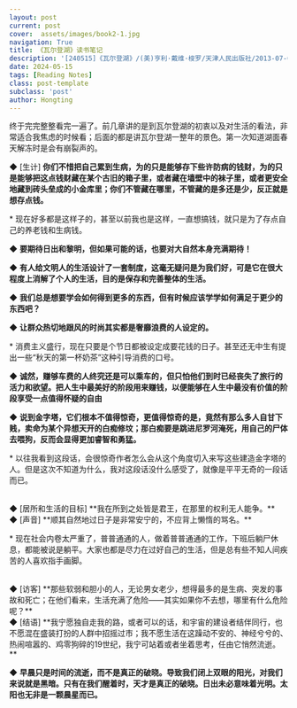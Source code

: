 ```yaml
---
layout: post
current: post
cover:  assets/images/book2-1.jpg
navigation: True
title: 《瓦尔登湖》读书笔记
description: '[240515]《瓦尔登湖》/(美)亨利·戴维·梭罗/天津人民出版社/2013-07-01'
date: 2024-05-15
tags: [Reading Notes]
class: post-template
subclass: 'post'
author: Hongting
---
```


终于完完整整看完一遍了。前几章讲的是到瓦尔登湖的初衷以及对生活的看法，非常适合我焦虑的时候看；后面的都是讲瓦尔登湖一整年的景色。第一次知道湖面春天解冻时是会有崩裂声的。



◆  [生计]
**你们不惜把自己累到生病，为的只是能够存下些许防病的钱财，为的只是能够把这点钱财藏在某个古旧的箱子里，或者藏在墙壁中的袜子里，或者更安全地藏到砖头垒成的小金库里；你们不管藏在哪里，不管藏的是多还是少，反正就是想存点钱。**

\* 现在好多都是这样子的，甚至以前我也是这样，一直想搞钱，就只是为了存点自己的养老钱和生病钱。

◆ **要期待日出和黎明，但如果可能的话，也要对大自然本身充满期待！**

◆ **有人给文明人的生活设计了一套制度，这毫无疑问是为我们好，可是它在很大程度上消解了个人的生活，目的是保存和完善整体的生活。**

◆ **我们总是想要学会如何得到更多的东西，但有时候应该学学如何满足于更少的东西吧？**

◆ **让群众热切地跟风的时尚其实都是奢靡浪费的人设定的。**

\* 消费主义盛行，现在只要是个节日都被设定成要花钱的日子。甚至还无中生有提出一些“秋天的第一杯奶茶”这种引导消费的口号。

◆ **诚然，赚够车费的人终究还是可以乘车的，但只怕他们到时已经丧失了旅行的活力和欲望。把人生中最美好的阶段用来赚钱，以便能够在人生中最没有价值的阶段享受一点值得怀疑的自由**

◆ **说到金字塔，它们根本不值得惊奇，更值得惊奇的是，竟然有那么多人自甘下贱，卖命为某个异想天开的白痴修坟；那白痴要是跳进尼罗河淹死，用自己的尸体去喂狗，反而会显得更加睿智和勇猛。**

\* 以往我看到这段话，会很惊奇作者怎么会从这个角度切入来写这些建造金字塔的人。但是这次不知道为什么，我对这段话没什么感受了，就像是平平无奇的一段话而已。


<br>
◆  [居所和生活的目标]
**我在所到之处皆是君王，在那里的权利无人能争。**


<br>
◆  [声音]
**顺其自然地过日子是非常安宁的，不应背上懒惰的骂名。**

\* 现在社会内卷太严重了，普普通通的人，做着普普通通的工作，下班后躺尸休息，都能被说是躺平。大家也都是尽力在过好自己的生活，但是总有些不知人间疾苦的人喜欢指手画脚。

<br>
◆  [访客]
**那些软弱和胆小的人，无论男女老少，想得最多的是生病、突发的事故和死亡；在他们看来，生活充满了危险——其实如果你不去想，哪里有什么危险呢？**

<br>
◆  [结语]
**我宁愿独自走我的路，或者可以的话，和宇宙的建设者结伴同行，也不愿混在盛装打扮的人群中招摇过市；我不愿生活在这躁动不安的、神经兮兮的、热闹喧嚣的、鸡零狗碎的19世纪，我宁可站着或者坐着思考，任由它悄然流逝。**

◆ **早晨只是时间的流逝，而不是真正的破晓。导致我们闭上双眼的阳光，对我们来说就是黑暗。只有在我们醒着时，天才是真正的破晓。日出未必意味着光明。太阳也无非是一颗晨星而已。**


